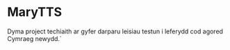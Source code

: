 
# MaryTTS

Dyma project techiaith ar gyfer darparu leisiau testun i leferydd cod agored Cymraeg newydd.`
